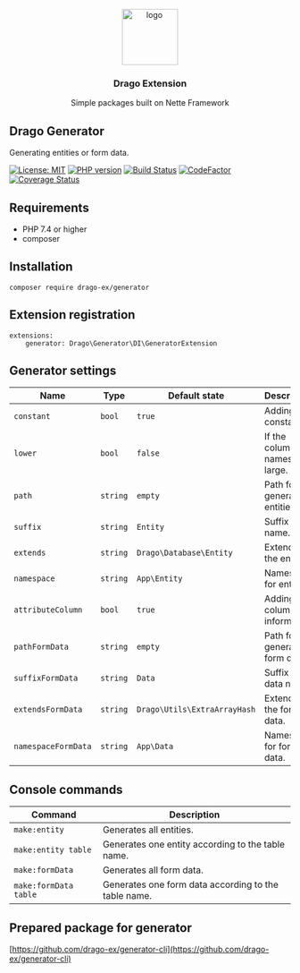 <p align="center">
  <img src="https://avatars0.githubusercontent.com/u/11717487?s=400&u=40ecb522587ebbcfe67801ccb6f11497b259f84b&v=4" width="100" alt="logo">
</p>

<h3 align="center">Drago Extension</h3>
<p align="center">Simple packages built on Nette Framework</p>

## Drago Generator

Generating entities or form data.

[![License: MIT](https://img.shields.io/badge/License-MIT-yellow.svg)](https://raw.githubusercontent.com/drago-ex/generator/master/license.md)
[![PHP version](https://badge.fury.io/ph/drago-ex%2Fgenerator.svg)](https://badge.fury.io/ph/drago-ex%2Fgenerator)
[![Build Status](https://travis-ci.org/drago-ex/generator.svg?branch=master)](https://travis-ci.org/drago-ex/generator)
[![CodeFactor](https://www.codefactor.io/repository/github/drago-ex/generator/badge)](https://www.codefactor.io/repository/github/drago-ex/generator)
[![Coverage Status](https://coveralls.io/repos/github/drago-ex/generator/badge.svg?branch=master)](https://coveralls.io/github/drago-ex/generator?branch=master)

## Requirements

- PHP 7.4 or higher
- composer

## Installation

```
composer require drago-ex/generator
```

## Extension registration

```neon
extensions:
	generator: Drago\Generator\DI\GeneratorExtension
```

## Generator settings

| Name                | Type             | Default state                | Description
| --------------------| ---------------- | -----------------------------| ------------------------------ |
| `constant`          | `bool`           | `true`                       | Adding a constant.             |
| `lower`             | `bool`           | `false`                      | If the column names are large. |
| `path`              | `string`         | `empty`                      | Path for generating entities.  |
| `suffix`            | `string`         | `Entity`                     | Suffix entity name.            |
| `extends`           | `string`         | `Drago\Database\Entity`      | Extends for the entity.        |
| `namespace`         | `string`         | `App\Entity`                 | Namespace for entities.        |
| `attributeColumn`   | `bool`           | `true`                       | Adding column information.     |
| `pathFormData`      | `string`         | `empty`                      | Path for generating form data. |
| `suffixFormData`    | `string`         | `Data`                       | Suffix form data name.         |
| `extendsFormData`   | `string`         | `Drago\Utils\ExtraArrayHash` | Extends for the form data.     |
| `namespaceFormData` | `string`         | `App\Data`                   | Namespace for form data.       |

## Console commands

| Command               | Description
| --------------------- | -----------------------------------------------------|
| `make:entity`         | Generates all entities.                              |
| `make:entity table`   | Generates one entity according to the table name.    |
| `make:formData`       | Generates all form data.                             |
| `make:formData table` | Generates one form data according to the table name. |

## Prepared package for generator

[https://github.com/drago-ex/generator-cli](https://github.com/drago-ex/generator-cli)
